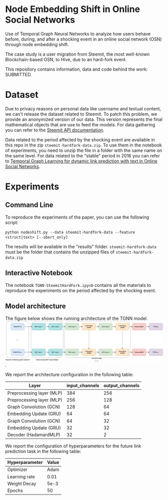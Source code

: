 # Node Embedding Shift in Online Social Networks

Use of Temporal Graph Neural Networks to analyze how users behave before, during, and after a shocking event in an online social network (OSN) through node embedding shift.

The case study is a user migration from Steemit, the most well-known Blockchain-based OSN, to Hive, due to an hard-fork event.

This repository contains information, data and code behind the work: SUBMITTED.


# Dataset
Due to privacy reasons on personal data like username and textual content, we can't release the dataset related to Steemit. To patch this problem, we provide an anonymized version of our data. This version represents the final mathematical objects that are use to feed the models. For data gathering you can refer to the [Steemit API documentation](https://developers.steem.io/). 

Data related to the period affected by the shocking event are available in this repo in the zip `steemit-hardfork-data.zip`. To use them in the notebook of experiments, you need to unzip the file in a folder with the same name on the same level. For data related to the "stable" period in 2016 you can refer to [Temporal Graph Learning for dynamic link prediction with text in Online Social Networks](https://link.springer.com/article/10.1007/s10994-023-06475-x).

# Experiments

## Command Line

To reproduce the experiments of the paper, you can use the following script:
```
python nodeshift.py --data steemit-hardfork-data --feature <struct|text> [--sbert_only]
```
The results will be available in the "results" folder. `steemit-hardfork-data` must be the folder that contains the unzipped files of `steemit-hardfork-data.zip`

## Interactive Notebook
The notebook `TGNN-SteemitHardFork.ipynb` contains all the materials to reproduce the experiments on the period affected by the shocking event.

## Model architecture
The figure below shows the running architecture of the TGNN model.
![GNN Architecture](GNNArchitecture.drawio.png "Dynamic GNN based on ROLAND framework"). 

We report the architecture configuration in the following table: 

| Layer                     | input_channels | output_channels |
|---------------------------|----------------|-----------------|
| Preprocessing layer (MLP) | 384            | 256             |
| Preprocessing layer (MLP) | 256            | 128             |
| Graph Convolution (GCN)   | 128            | 64              |
| Embedding Update (GRU)    | 64             | 64              |
| Graph Convolution (GCN)   | 64             | 32              |
| Embedding Update (GRU)    | 32             | 32              |
| Decoder (HadamardMLP)     | 32             | 2               | 

We report the configuration of hyperparameters for the future link prediction task in the following table: 

| Hyperparameter | Value |
|----------------|-------|
| Optimizer      | Adam  |
| Learning rate  | 0.01  |
| Weight Decay   | 5e-3  |
| Epochs         | 50    |



